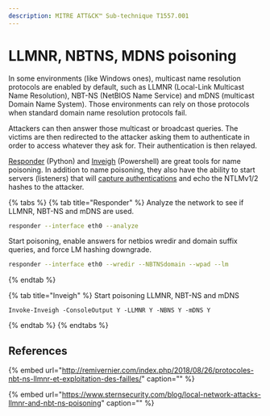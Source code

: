 ```yaml
---
description: MITRE ATT&CK™ Sub-technique T1557.001
---
```


# LLMNR, NBTNS, MDNS poisoning

In some environments \(like Windows ones\), multicast name resolution protocols are enabled by default, such as LLMNR \(Local-Link Multicast Name Resolution\), NBT-NS \(NetBIOS Name Service\) and mDNS \(multicast Domain Name System\). Those environments can rely on those protocols when standard domain name resolution protocols fail.

Attackers can then answer those multicast or broadcast queries. The victims are then redirected to the attacker asking them to authenticate in order to access whatever they ask for. Their authentication is then relayed.

[Responder](https://github.com/SpiderLabs/Responder) \(Python\) and [Inveigh](https://github.com/Kevin-Robertson/Inveigh) \(Powershell\) are great tools for name poisoning. In addition to name poisoning, they also have the ability to start servers \(listeners\) that will [capture authentications](../abusing-ntlm/capturing-hashes.md) and echo the NTLMv1/2 hashes to the attacker.

{% tabs %}
{% tab title="Responder" %}
Analyze the network to see if LLMNR, NBT-NS and mDNS are used.

```bash
responder --interface eth0 --analyze
```

Start poisoning, enable answers for netbios wredir and domain suffix queries, and force LM hashing downgrade.

```bash
responder --interface eth0 --wredir --NBTNSdomain --wpad --lm
```
{% endtab %}

{% tab title="Inveigh" %}
Start poisoning LLMNR, NBT-NS and mDNS

```text
Invoke-Inveigh -ConsoleOutput Y -LLMNR Y -NBNS Y -mDNS Y
```
{% endtab %}
{% endtabs %}

## References

{% embed url="http://remivernier.com/index.php/2018/08/26/protocoles-nbt-ns-llmnr-et-exploitation-des-failles/" caption="" %}

{% embed url="https://www.sternsecurity.com/blog/local-network-attacks-llmnr-and-nbt-ns-poisoning" caption="" %}

